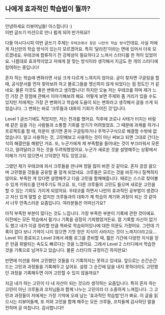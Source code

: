 ## 나에게 효과적인 학습법이 뭘까?

---

안녕하세요 리뷰어님들! 아스핍니다 :)<br>
이번 글쓰기 미션으로 만나 뵙게 되어 반가워요!!

다들 아시다시피 이번 글쓰기 주제는 `우테코에서 찾은 나만의 학습 방식`인데요. 사실 저에게 자신만의 학습 방식이 있는지 모르겠어요. 특히 ‘달라진’이라는 면에 있어서 더욱 모르겠네요. 
우테코에 합류하기 전 강제성이 필요하다고 느껴서 스터디를 한 적이 있었어요. 나름대로 효과적이었고 저에게 잘 맞는 방식이라 생각해서 지금도 한 개의 스터디에 참여하는 중입니다!

혼자 하는 학습에 변화라면 사실 크게 다르게 느껴지지 않아요. 굳이 찾자면 구글링을 할 때, 공식문서를 먼저 찾아보려 하고 블로그들을 맹신하지 않게 되었다는 점 정도인 거 같네요. 물론 이것도 좋은 변화라고
생각합니다! 하지만 오늘 저는 우테코를 하며 제가 느낀 가장 큰 장점에 관해서 이야기해보려 해요. 어떻게 보면 주제와 좀 거리가 있을 수도 있지만 저에게는 가장 큰 변화이고 학습에 도움이 되는 변화라고 생각해서 글을 쓰게 되었습니다. 그 변화는 바로 ‘크루들과 대화의 기회가 주어진 것’입니다.

Level 1 글쓰기에도 적었지만, 저는 전과를 했어요. 직후에 코로나 사태가 터지는 바람에 같은 길을 가는 사람들과 소통할 기회를 얻기가 어려웠었죠. 그 때문에 과제를 하거나 프로젝트를 할 때, 의문이 생기면 혼자 구글링하거나 주먹구구식으로 해결할 수밖에 없었습니다. 알고 사용하는 것, 고민해보고 사용하는 것이 아닌 써보고 되면 그대로 간다는 식의 해결만을 해왔던 거죠. 또, 누군가에게 제 부족함을 들어내는 것이 부끄러워서 모른다고, 알려달라고 하는 것을 두려워했었어요. 누군가 새로운 것을 설명해주는 상황에서 이해가 가지 않으면서 끄덕였던 적도 있었고요. 

그랬던 제가 우테코에 와서 크루들을 만나며 정말 많이 바뀐 것 같아요. 혼자 끙끙 앓으며 고민했을 것들을 공유할 줄 알게 되었네요. 크루들은 모르는 것을 비웃거나 질책하지 않아요. 부족한 게 있다면 설명해주고 다음 고민을 함께해줍니다. 때로는 스스로 찾아볼 수 있게 키워드를 던져주기도 하고요. 또, 다른 크루들의 고민도 들으며 새로운 고민을 할 수 있는 기회도 가지게 되었어요. 우테코를 하면서 나만의 효과적인 공부법이 생겼다고 자신 있게 말할 순 없지만 크루들과의 대화가 제 학습의 계기와 과정이 되는 것 같아서 너무 만족스러운 요즘입니다. 여러분들은 어떠신가요?

아직 부족한 부분이 많다는 것도 느낍니다. 가장 부족한 부분이 기록에 관한 것이에요. 이전에는 모든 학습에서 필기나 기록을 굉장히 기피했었거든요. 잘 기록할 자신이 없기도 했고 내가 이걸 정리할 만큼 똑바로 학습되어있나에 대한 의문도 가졌어요. 그런데 기록이 없다 보니 기억이 나지 않으면 기껏 얻은 지식이 사라지는 것이 느껴지더라고요… Level 1이 종료되고 Level 2에서 레벨 로그를 준비할 때, 짧은 기간에 다양한 지식을 얻은 만큼 휘발되는 속도도 빠르다는 것을 느꼈어요. 그래서 Level 2 스터디에서 학습한 것을 기록으로 남겨두고 있습니다. 물론 스터디의 규정이긴 하지만요!

반면에 미션을 하며 고민했던 것들을 다 기록하지는 못하고 있네요. 앞으로는 순간순간 드는 고민과 과정들을 기록해두고 싶어요. 설령 그 순간에 답을 내지 못하더라도 고민했던 과정을 기록해두면 이어 고민할 수 있지 않을까요?

지금 내가 하는 고민이 다 내 자산이 되는 것으라 생각하는 요즘입니다. 특히 혼자 하는 고민이 아닌 크루들과 코치님들과 함께 나누는 고민이라 더 소중하게 느껴집니다. 그 고민과 과정들이 저에게는 가장 기억에 오래 남는 '효과적인 학습법'인가 봐요. 이 글을 읽으시는 리뷰어들께, 또 저와 고민을 함께 해주는 모든 크루들, 코치들께 감사하단 말을 전하며 글 마칩니다. 감사합니다!!
